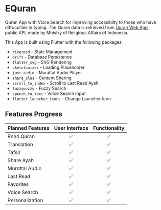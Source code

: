 # EQuran

Quran App with Voice Search for improving accessibilty to those who have 
diffuculties in typing. The Quran data is retrieved from 
[Quran Web App](https://quran.kemenag.go.id/) public API, made by 
Mnistry of Religious Affairs of Indonesia.

This App is built using Flutter with the following packages:

 - `riverpod` - State Management
 - `drift` - Database Persistence
 - `flutter_svg` - SVG Rendering
 - `skeletonizer` - Loading Placeholder
 - `just_audio` - Murattal Audio Player
 - `share_plus` - Content Sharing
 - `scroll_to_index` - Scroll to Last Read Ayah
 - `fuzzywuzzy` - Fuzzy Search
 - `speech_to_text` - Voice Search Input
 - `flutter_launcher_icons` - Change Launcher Icon

## Features Progress

| Planned Features    | User Interface | Functionality |
|:--------------------|:--------------:|:-------------:|
| Read Quran          |        ✅       |       ✅       |
| Translation         |        ✅       |       ✅       |
| Tafsir              |        ✅       |       ✅       |
| Share Ayah          |        ✅       |       ✅       |
| Murottal Audio      |        ✅       |       ✅       |
| Last Read           |        ✅       |       ✅       |
| Favorites           |        ✅       |       ✅       |
| Voice Search        |        ✅       |       ✅       |
| Personalization     |        ✅       |       ✅       |

